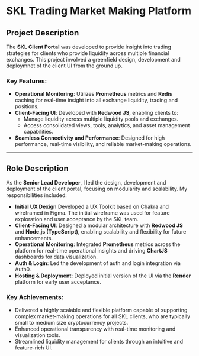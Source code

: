 # SKL Trading Market Making Platform

## Project Description
The **SKL Client Portal** was developed to provide insight into trading strategies for clients who provide liquidity across multiple financial exchanges. This project involved a greenfield design, development and deploymnet of the client UI from the ground up.

### Key Features:
- **Operational Monitoring**: Utilizes **Prometheus** metrics and **Redis** caching for real-time insight into all exchange liquidity, trading and positions.
- **Client-Facing UI**: Developed with **Redwood JS**, enabling clients to:
  - Manage liquidity across multiple liquidity pools and exchanges.
  - Access consolidated views, tools, analytics, and asset management capabilities.
- **Seamless Connectivity and Performance**: Designed for high performance, real-time visibility, and reliable market-making operations.

---

## Role Description
As the **Senior Lead Developer**, I led the design, development and deployment of the client portal, focusing on modularity and scalability. My responsibilities included:

- **Initial UX Dexign** Developed a UX Toolkit based on Chakra and wireframed in Figma.  The initial wireframe was used for feature exploration and user acceptance by the SKL team.
- **Client-Facing UI**: Designed a modular architecture with **Redwood JS** and **Node.js (TypeScript)**, enabling scalability and flexibility for future enhancements.
- **Operational Monitoring**: Integrated **Prometheus** metrics across the platform for real-time operational insights and driving **ChartJS** dashboards for data visualization.
- **Auth & Login**: Led the development of auth and login integration via Auth0.
- **Hosting & Deployment**: Deployed initial version of the UI via the **Render** platform for early user acceptance.

### Key Achievements:
- Delivered a highly scalable and flexible platform capable of supporting complex market-making operations for all SKL clients, who are typically small to medium size cryptocurrency projects.
- Enhanced operational transparency with real-time monitoring and visualization tools.
- Streamlined liquidity management for clients through an intuitive and feature-rich UI.
